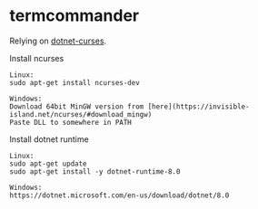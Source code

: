 # termcommander

Relying on [dotnet-curses](https://github.com/MV10/dotnet-curses/).

Install ncurses
```
Linux:
sudo apt-get install ncurses-dev

Windows:
Download 64bit MinGW version from [here](https://invisible-island.net/ncurses/#download_mingw)
Paste DLL to somewhere in PATH
```

Install dotnet runtime
```
Linux:
sudo apt-get update
sudo apt-get install -y dotnet-runtime-8.0

Windows:
https://dotnet.microsoft.com/en-us/download/dotnet/8.0
```
